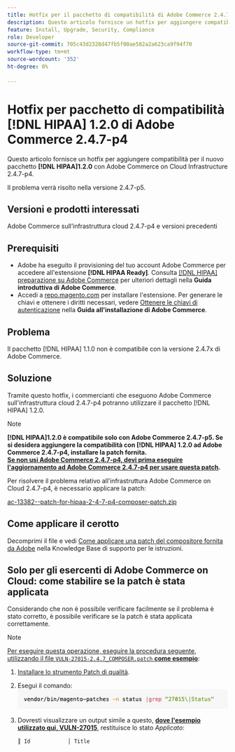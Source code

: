 ```yaml
---
title: Hotfix per il pacchetto di compatibilità di Adobe Commerce 2.4.7-p4 [!DNL HIPAA] 1.2.0
description: Questo articolo fornisce un hotfix per aggiungere compatibilità per il nuovo  [!DNL HIPAA] pacchetto 1.2.0 con Adobe Commerce on Cloud Infrastructure 2.4.7-p4
feature: Install, Upgrade, Security, Compliance
role: Developer
source-git-commit: 705c43d2328d47fb5f00ae582a2a623ca9f94f70
workflow-type: tm+mt
source-wordcount: '352'
ht-degree: 0%

---
```


# Hotfix per pacchetto di compatibilità [!DNL HIPAA] 1.2.0 di Adobe Commerce 2.4.7-p4

Questo articolo fornisce un hotfix per aggiungere compatibilità per il nuovo pacchetto **[!DNL HIPAA]1.2.0** con Adobe Commerce on Cloud Infrastructure 2.4.7-p4.

Il problema verrà risolto nella versione 2.4.7-p5.

## Versioni e prodotti interessati

Adobe Commerce sull’infrastruttura cloud 2.4.7-p4 e versioni precedenti

## Prerequisiti

* Adobe ha eseguito il provisioning del tuo account Adobe Commerce per accedere all&#39;estensione **[!DNL HIPAA Ready]**. Consulta [[!DNL HIPAA] preparazione su Adobe Commerce](https://experienceleague.adobe.com/en/docs/commerce-admin/start/compliance/hipaa-ready-service/overview) per ulteriori dettagli nella **Guida introduttiva di Adobe Commerce**.
* Accedi a [repo.magento.com](https://repo.magento.com) per installare l&#39;estensione. Per generare le chiavi e ottenere i diritti necessari, vedere [Ottenere le chiavi di autenticazione](https://experienceleague.adobe.com/en/docs/commerce-operations/installation-guide/prerequisites/authentication-keys) nella **Guida all&#39;installazione di Adobe Commerce**.

## Problema

Il pacchetto [!DNL HIPAA] 1.1.0 non è compatibile con la versione 2.4.7x di Adobe Commerce.

## Soluzione

Tramite questo hotfix, i commercianti che eseguono Adobe Commerce sull&#39;infrastruttura cloud 2.4.7-p4 potranno utilizzare il pacchetto [!DNL HIPAA] 1.2.0.

>[!NOTE]
>
>**[!DNL HIPAA]1.2.0 è compatibile solo con Adobe Commerce 2.4.7-p5. Se si desidera aggiungere la compatibilità con [!DNL HIPAA] 1.2.0 ad Adobe Commerce 2.4.7-p4, installare la patch fornita.<br><u>Se non usi Adobe Commerce 2.4.7-p4, devi prima eseguire l&#39;aggiornamento ad Adobe Commerce 2.4.7-p4 per usare questa patch</u>.**

Per risolvere il problema relativo all’infrastruttura Adobe Commerce on Cloud 2.4.7-p4, è necessario applicare la patch:

[ac-13382--patch-for-hipaa-2-4-7-p4-composer-patch.zip](assets/ac-13382--patch-for-hipaa-2-4-7-p4-composer-patch.zip)

## Come applicare il cerotto

Decomprimi il file e vedi [Come applicare una patch del compositore fornita da Adobe](https://experienceleague.adobe.com/docs/commerce-knowledge-base/kb/how-to/how-to-apply-a-composer-patch-provided-by-magento.html) nella Knowledge Base di supporto per le istruzioni.

## Solo per gli esercenti di Adobe Commerce on Cloud: come stabilire se la patch è stata applicata

Considerando che non è possibile verificare facilmente se il problema è stato corretto, è possibile verificare se la patch è stata applicata correttamente.

>[!NOTE]
>
><u>Per eseguire questa operazione, eseguire la procedura seguente, utilizzando il file `VULN-27015-2.4.7_COMPOSER.patch` **come esempio**</u>:

1. [Installare lo strumento Patch di qualità](https://experienceleague.adobe.com/docs/commerce-operations/tools/quality-patches-tool/usage.html).
1. Esegui il comando:<br>
   ![cve-2024-34102-tell-if-patch-apply-code](assets/cve-2024-34102-tell-if-patch-applied-code.png)
1. Dovresti visualizzare un output simile a questo, **<u>dove l&#39;esempio utilizzato qui, VULN-27015</u>**, restituisce lo stato *Applicato*:

   ```bash
   ║ Id            │ Title                                                        │ Category        │ Origin                 │ Status      │ Details                                          ║ ║ N/A           │ ../m2-hotfixes/VULN-27015-2.4.7_COMPOSER_patch.patch      │ Other           │ Local                  │ Applied     │ Patch type: Custom                                
   ```

<!-- For Step 2:
     ```bash
    vendor/bin/magento-patches -n status |grep "27015\|Status"
     ```
-->
